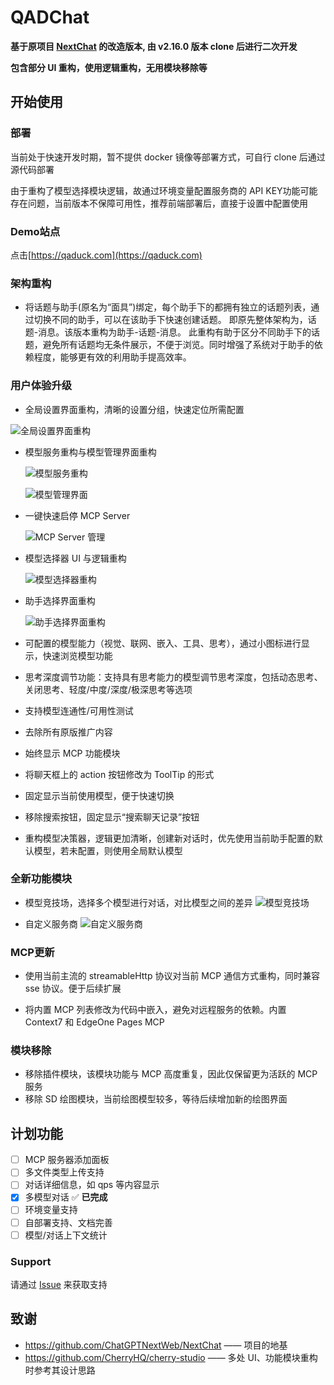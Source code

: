 # QADChat

**基于原项目 [NextChat](https://github.com/ChatGPTNextWeb/NextChat) 的改造版本, 由 v2.16.0 版本 clone 后进行二次开发**

**包含部分 UI 重构，使用逻辑重构，无用模块移除等**

## 开始使用

### 部署

当前处于快速开发时期，暂不提供 docker 镜像等部署方式，可自行 clone 后通过源代码部署

由于重构了模型选择模块逻辑，故通过环境变量配置服务商的 API KEY功能可能存在问题，当前版本不保障可用性，推荐前端部署后，直接于设置中配置使用

### Demo站点

点击[https://qaduck.com](https://qaduck.com)

### 架构重构

- 将话题与助手(原名为“面具”)绑定，每个助手下的都拥有独立的话题列表，通过切换不同的助手，可以在该助手下快速创建话题。
  即原先整体架构为，话题-消息。该版本重构为助手-话题-消息。
  此重构有助于区分不同助手下的话题，避免所有话题均无条件展示，不便于浏览。同时增强了系统对于助手的依赖程度，能够更有效的利用助手提高效率。

### 用户体验升级

- 全局设置界面重构，清晰的设置分组，快速定位所需配置

![全局设置界面重构](docs/images/readme/settings-ui-refactor.png)

- 模型服务重构与模型管理界面重构

  ![模型服务重构](docs/images/readme/model-service-refactor.png)

  ![模型管理界面](docs/images/readme/model-management-ui.png)

- 一键快速启停 MCP Server

  ![MCP Server 管理](docs/images/readme/mcp-server-management.png)

- 模型选择器 UI 与逻辑重构

  ![模型选择器重构](docs/images/readme/model-selector-refactor.png)

- 助手选择界面重构

  ![助手选择界面重构](docs/images/readme/assistant-selector-refactor.png)
- 可配置的模型能力（视觉、联网、嵌入、工具、思考），通过小图标进行显示，快速浏览模型功能
- 思考深度调节功能：支持具有思考能力的模型调节思考深度，包括动态思考、关闭思考、轻度/中度/深度/极深思考等选项
- 支持模型连通性/可用性测试
- 去除所有原版推广内容
- 始终显示 MCP 功能模块
- 将聊天框上的 action 按钮修改为 ToolTip 的形式
- 固定显示当前使用模型，便于快速切换
- 移除搜索按钮，固定显示“搜索聊天记录”按钮
- 重构模型决策器，逻辑更加清晰，创建新对话时，优先使用当前助手配置的默认模型，若未配置，则使用全局默认模型

### 全新功能模块

- 模型竞技场，选择多个模型进行对话，对比模型之间的差异
  ![模型竞技场](docs/images/readme/multi-model-arena.png)

- 自定义服务商
  ![自定义服务商](docs/images/readme/custom-provider.png)

### MCP更新

- 使用当前主流的 streamableHttp 协议对当前 MCP 通信方式重构，同时兼容 sse 协议。便于后续扩展

- 将内置 MCP 列表修改为代码中嵌入，避免对远程服务的依赖。内置 Context7 和 EdgeOne Pages MCP

### 模块移除

- 移除插件模块，该模块功能与 MCP 高度重复，因此仅保留更为活跃的 MCP 服务
- 移除 SD 绘图模块，当前绘图模型较多，等待后续增加新的绘图界面

## 计划功能

- [ ] MCP 服务器添加面板
- [ ] 多文件类型上传支持
- [ ] 对话详细信息，如 qps 等内容显示
- [x] 多模型对话 ✅ **已完成**
- [ ] 环境变量支持
- [ ] 自部署支持、文档完善
- [ ] 模型/对话上下文统计

### Support

请通过 [Issue](https://github.com/Syferie/qadchat/issues) 来获取支持

## 致谢

- https://github.com/ChatGPTNextWeb/NextChat —— 项目的地基
- https://github.com/CherryHQ/cherry-studio —— 多处 UI、功能模块重构时参考其设计思路